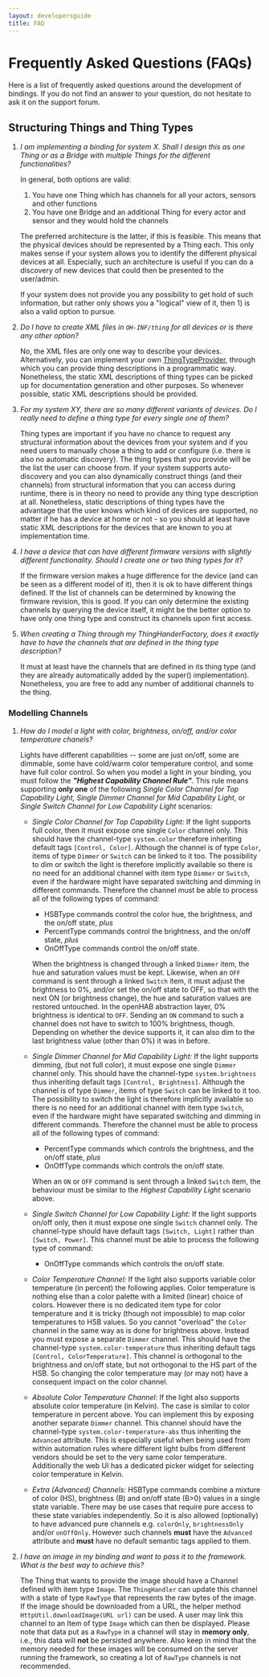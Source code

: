 ```yaml
---
layout: developersguide
title: FAQ
---
```


# Frequently Asked Questions (FAQs)

Here is a list of frequently asked questions around the development of bindings.
If you do not find an answer to your question, do not hesitate to ask it on the support forum.

## Structuring Things and Thing Types

1. _I am implementing a binding for system X. Shall I design this as one Thing or as a Bridge with multiple Things for the different functionalities?_

    In general, both options are valid:

    1. You have one Thing which has channels for all your actors, sensors and other functions
    1. You have one Bridge and an additional Thing for every actor and sensor and they would hold the channels

    The preferred architecture is the latter, if this is feasible.
    This means that the physical devices should be represented by a Thing each.
    This only makes sense if your system allows you to identify the different physical devices at all.
    Especially, such an architecture is useful if you can do a discovery of new devices that could then be presented to the user/admin.

    If your system does not provide you any possibility to get hold of such information, but rather only shows you a "logical" view of it, then 1) is also a valid option to pursue.

1. _Do I have to create XML files in `OH-INF/thing` for all devices or is there any other option?_

    No, the XML files are only one way to describe your devices.
    Alternatively, you can implement your own [ThingTypeProvider](https://github.com/openhab/openhab-core/blob/main/bundles/org.openhab.core.thing/src/main/java/org/openhab/core/thing/binding/ThingTypeProvider.java), through which you can provide thing descriptions in a programmatic way.
    Nonetheless, the static XML descriptions of thing types can be picked up for documentation generation and other purposes.
    So whenever possible, static XML descriptions should be provided.

1. _For my system XY, there are so many different variants of devices. Do I really need to define a thing type for every single one of them?_

    Thing types are important if you have no chance to request any structural information about the devices from your system and if you need users to manually chose a thing to add or configure (i.e. there is also no automatic discovery).
    The thing types that you provide will be the list the user can choose from.
    If your system supports auto-discovery and you can also dynamically construct things (and their channels) from structural information that you can access during runtime, there is in theory no need to provide any thing type description at all.
    Nonetheless, static descriptions of thing types have the advantage that the user knows which kind of devices are supported, no matter if he has a device at home or not - so you should at least have static XML descriptions for the devices that are known to you at implementation time.

1. _I have a device that can have different firmware versions with slightly different functionality. Should I create one or two thing types for it?_

    If the firmware version makes a huge difference for the device (and can be seen as a different model of it), then it is ok to have different things defined.
    If the list of channels can be determined by knowing the firmware revision, this is good.
    If you can only determine the existing channels by querying the device itself, it might be the better option to have only one thing type and construct its channels upon first access.

1. _When creating a Thing through my ThingHanderFactory, does it exactly have to have the channels that are defined in the thing type description?_

    It must at least have the channels that are defined in its thing type (and they are already automatically added by the super() implementation).
    Nonetheless, you are free to add any number of additional channels to the thing.

### Modelling Channels

1. _How do I model a light with color, brightness, on/off, and/or color temperature chanels?_

    Lights have different capabilities -- some are just on/off, some are dimmable, some have cold/warm color temperature control, and some have full color control.
So when you model a light in your binding, you must follow the _**"Highest Capability Channel Rule"**_.
This rule means supporting **only one** of the following _Single Color Channel for Top Capability Light, Single Dimmer Channel for Mid Capability Light_, or _Single Switch Channel for Low Capability Light_ scenarios:

    - _Single Color Channel for Top Capability Light:_
    If the light supports full color, then it must expose one single `Color` channel only.
    This should have the channel-type `system.color` therefore inheriting default tags `[Control, Color]`.
    Although the channel is of type `Color`, items of type `Dimmer` or `Switch` can be linked to it too.
    The possibility to dim or switch the light is therefore implicitly available so there is no need for an additional channel with item type `Dimmer` or `Switch`, even if the hardware might have separated switching and dimming in different commands.
    Therefore the channel must be able to process all of the following types of command:
      - HSBType commands control the color hue, the brightness, and the on/off state, _plus_
      - PercentType commands control  the brightness, and the on/off state, _plus_
      - OnOffType commands control the on/off state.

      When the brightness is changed through a linked `Dimmer` item, the hue and saturation values must be kept.
    Likewise, when an `OFF` command is sent through a linked `Switch` item, it must adjust the brightness to 0%, and/or set the on/off state to OFF, so that with the next ON (or brightness change), the hue and saturation values are restored untouched.
    In the openHAB abstraction layer, 0% brightness is identical to `OFF`.
    Sending an `ON` command to such a channel does not have to switch to 100% brightness, though.
    Depending on whether the device supports it, it can also dim to the last brightness value (other than 0%) it was in before.

    - _Single Dimmer Channel for Mid Capability Light:_
    If the light supports dimming, (but not full color), it must expose one single `Dimmer` channel only.
    This should have the channel-type `system.brightness` thus inheriting default tags `[Control, Brightness]`.
    Although the channel is of type `Dimmer`, items of type `Switch` can be linked to it too.
    The possibility to switch the light is therefore implicitly available so there is no need for an additional channel with item type `Switch`, even if the hardware might have separated switching and dimming in different commands.
    Therefore the channel must be able to process all of the following types of command:
      - PercentType commands which controls  the brightness, and the on/off state, _plus_
      - OnOffType commands which controls the on/off state.

      When an `ON` or `OFF` command is sent through a linked `Switch` item, the behaviour must be similar to the _Highest Capability Light_ scenario above.

    - _Single Switch Channel for Low Capability Light:_
If the light supports on/off only, then it must expose one single `Switch` channel only.
The channel-type should have default tags `[Switch, Light]` rather than `[Switch, Power]`.
This channel must be able to process the following type of command:
      - OnOffType commands which controls the on/off state.

    - _Color Temperature Channel:_
If the light also supports variable color temperature (in percent) the following applies.
Color temperature is nothing else than a color palette with a limited (linear) choice of colors.
However there is no dedicated item type for color temperature and it is tricky (though not impossible) to map color temperatures to HSB values.
So you cannot "overload" the `Color` channel in the same way as is done for brightness above.
Instead you must expose a separate `Dimmer` channel.
This should have the channel-type `system.color-temperature` thus inheriting default tags `[Control, ColorTemperature]`.
This channel is orthogonal to the brightness and on/off state, but not orthogonal to the HS part of the HSB.
So changing the color temperature may (or may not) have a consequent impact on the color channel.

    - _Absolute Color Temperature Channel:_
If the light also supports absolute color temperature (in Kelvin).
The case is similar to color temperature in percent above.
You can implement this by exposing another separate `Dimmer` channel.
This channel should have the channel-type `system.color-temperature-abs` thus inheriting the `Advanced` attribute.
This is especially useful when being used from within automation rules where different light bulbs from different vendors should be set to the very same color temperature.
Additionally the web UI has a dedicated picker widget for selecting color temperature in Kelvin.

    - _Extra (Advanced) Channels:_
HSBType commands combine a mixture of color (HS), brightness (B) and on/off state (B>0) values in a single state variable.
There may be use cases that require pure access to these state variables independently.
So it is also allowed (optionally) to have advanced pure channels e.g. `colorOnly`, `brightnessOnly` and/or `onOffOnly`.
However such channels **must** have the `Advanced` attribute and **must** have no default semantic tags applied to them.

1. _I have an image in my binding and want to pass it to the framework. What is the best way to achieve this?_

    The Thing that wants to provide the image should have a Channel defined with item type `Image`.
The `ThingHandler` can update this channel with a state of type `RawType` that represents the raw bytes of the image.
If the image should be downloaded from a URL, the helper method `HttpUtil.downloadImage(URL url)` can be used.
A user may link this channel to an Item of type `Image` which can then be displayed.
Please note that data put as a `RawType` in a channel will stay in **memory only**, i.e., this data will **not** be persisted anywhere.
Also keep in mind that the memory needed for these images will be consumed on the server running the framework, so creating a lot of `RawType` channels is not recommended.

